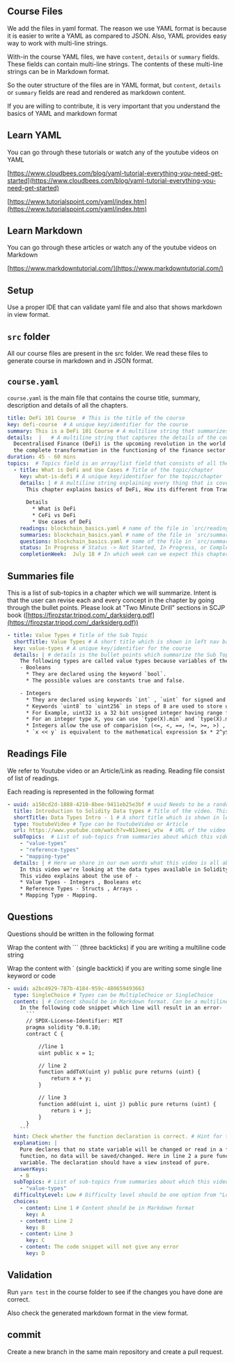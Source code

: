 ## Course Files
We add the files in yaml format. The reason we use YAML format is because it is easier to write a YAML as compared to JSON.
Also, YAML provides easy way to work with multi-line strings.

With-in the course YAML files, we have `content`, `details` or `summary` fields. These fields can contain multi-line strings. The
contents of these multi-line strings can be in Markdown format.

So the outer structure of the files are in YAML format, but `content`, `details` or `summary` fields are read and rendered as markdown content.

If you are willing to contribute, it is very important that you understand the basics of YAML and markdown format

## Learn YAML
You can go through these tutorials or watch any of the youtube videos on YAML

[https://www.cloudbees.com/blog/yaml-tutorial-everything-you-need-get-started](https://www.cloudbees.com/blog/yaml-tutorial-everything-you-need-get-started)

[https://www.tutorialspoint.com/yaml/index.htm](https://www.tutorialspoint.com/yaml/index.htm)

## Learn Markdown
You can go through these articles or watch any of the youtube videos on Markdown

[https://www.markdowntutorial.com/](https://www.markdowntutorial.com/)

## Setup
Use a proper IDE that can validate yaml file and also that shows markdown in view format.

## `src` folder
All our course files are present in the src folder. We read these files to generate course in markdown and in JSON
format.

## `course.yaml`
`course.yaml` is the main file that contains the course title, summary, description and details of all the chapters.

```yaml
title: DeFi 101 Course  # This is the title of the course
key: defi-course  # A unique key/identifier for the course
summary: This is a DeFi 101 Course # A multiline string that summarizes the course. This should be one paragraph about the course
details:  |   # A multiline string that captures the details of the course. This should be one page about the course
  Decentralised Finance (DeFi) is the upcoming revolution in the world which would result in 
  the complete transformation in the functioning of the finance sector using blockchain technology as its core.  
duration: 45 - 60 mins
topics:  # Topics field is an array/list field that consists of all the chapters of the course. 
  - title: What is DeFi and Use Cases # Title of the topic/chapter
    key: what-is-defi # A unique key/identifier for the topic/chapter
    details: | # A multiline string explaining every thing that is covered in this chapter
      This chapter explains basics of DeFi, How its different from Traditional Finance, and Use Cases
      
      Details
        * What is DeFi 
        * CeFi vs DeFi
        * Use cases of DeFi
    readings: blockchain_basics.yaml # name of the file in `src/readings` folder that corresponds to the readings for this chapter
    summaries: blockchain_basics.yaml # name of the file in `src/summaries` folder that corresponds to the summaries for this chapter
    questions: blockchain_basics.yaml # name of the file in `src/summaries` folder that corresponds to the questions for this chapter
    status: In Progress # Status -> Not Started, In Progress, or Completed
    completionWeek:  July 18 # In which week can we expect this chapter to be completed
```

## Summaries file
This is a list of sub-topics in a chapter which we will summarize. Intent is that the user can revise each and every concept
in the chapter by going through the bullet points. Please look at "Two Minute Drill" sections in SCJP
book ([https://firozstar.tripod.com/_darksiderg.pdf](https://firozstar.tripod.com/_darksiderg.pdf))

```yaml
- title: Value Types # Title of the Sub Topic
  shortTitle: Value Types # A short title which is shown in left nav bar on the UI
  key: value-types # A unique key/identifier for the course
  details: | # details is the bullet points which summarize the Sub Topic. It is a multi-line string in Markdown format
    The following types are called value types because variables of these types will always be passed by value, i.e. unlike reference types they are always copied when used in function arguments or asssignments.
    - Booleans
      * They are declared using the keyword `bool`.
      * The possible values are constants true and false.

    - Integers
      * They are declared using keywords `int` , `uint` for signed and unsigned integers.
      * Keywords `uint8` to `uint256` in steps of 8 are used to store unsigned integers with varying sizes in bits. Similarly , `int8` to `int256` for signed integers.
      * For Example, uint32 is a 32 bit unsigned integer having range from 0 to $2^{32}-1$ whearas int32 is a 32 bit signed integer having range from $-2^{31}$ to $2^{31}-1$.
      * For an integer type X, you can use `type(X).min` and `type(X).max` to access the minimum and maximum value representable by the type.
      * Integers allow the use of comparision (<=, <, ==, !=, >=, >) , bit (&, |, ^ , ~) , arithmetic (+, -, *, /, %, ** ) and shift (<< , >>) operators.
      * `x << y` is equivalent to the mathematical expression $x * 2^y$. `x >> y` is equivalent to the mathematical expression $x / 2^y$.

```

## Readings File
We refer to Youtube video or an Article/Link as reading. Reading file consist of list of readings.

Each reading is represented in the following format

```yaml
- uuid: a150cd2d-1888-4210-8bee-9411eb25e3bf # uuid Needs to be a random UUID - You can generate it from https://www.uuidgenerator.net/version4.  Use version 4
  title: Introduction to Solidity Data types # Title of the video. This doesn't need to match the youtube video title
  shortTitle: Data Types Intro - 1 # A short title which is shown in left nav bar on the UI
  type: YoutubeVideo # Type can be YoutubeVideo or Article
  url: https://www.youtube.com/watch?v=N1Jeeei_wtw  # URL of the video or article
  subTopics:  # List of sub-topics from summaries about which this video is
    - "value-types"
    - "reference-types"
    - "mapping-type"
  details: | # Here we share in our own words what this video is all about
    In this video we're looking at the data types available in Solidity.
    This video explains about the use of -
    * Value Types - Integers , Booleans etc 
    * Reference Types - Structs , Arrays .
    * Mapping Type - Mapping.
```

## Questions
Questions should be written in the following format

Wrap the content with ``` (three backticks) if you are writing a multiline code string

Wrap the content with ` (single backtick) if you are writing some single line keyword or code
```yaml
- uuid: a2bc4929-787b-4184-959c-480659493663
  type: SingleChoice # Types can be MultipleChoice or SingleChoice
  content: | # Content should be in Markdown format. Can be a multiline string
    In the following code snippet which line will result in an error-
      ```
      // SPDX-License-Identifier: MIT
      pragma solidity ^0.8.10;
      contract C {

          //line 1
          uint public x = 1;

          // line 2
          function addToX(uint y) public pure returns (uint) {
              return x + y;
          }

          // line 3
          function add(uint i, uint j) public pure returns (uint) {
              return i + j;
          }
      }
    ```
  hint: Check whether the function declaration is correct. # Hint for the user. Use NoHint "only" if you feel the question is too simple
  explanation: | 
    Pure declares that no state variable will be changed or read in a function. view tells us that by running the 
    function, no data will be saved/changed. Here in line 2 a pure function is trying to read the data from a state 
    variable. The declaration should have a view instead of pure.
  answerKeys:
    - B
  subTopics: # List of sub-topics from summaries about which this video is
    - "value-types"
  difficultyLevel: Low # Difficulty level should be one option from "Low" , "Medium", "High"
  choices:
    - content: Line 1 # Content should be in Markdown format
      key: A
    - content: Line 2
      key: B
    - content: Line 3
      key: C
    - content: The code snippet will not give any error
      key: D
```

## Validation

Run `yarn test` in the course folder to see if the changes you have done are correct.

Also check the generated markdown format in the view format.

## commit

Create a new branch in the same main repository and create a pull request.

